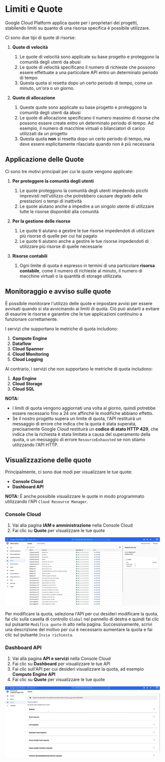 # Limiti e Quote

Google Cloud Platform applica quote per i proprietari dei progetti, stabilendo limiti su quanto di una risorsa specifica è possibile utilizzare.

Ci sono due tipi di quote di risorse:

1. **Quote di velocità**
   1. Le quote di velocità sono applicate su base progetto e proteggono la comunità degli utenti da abusi
   2. Le quote di velocità specificano il numero di richieste che possono essere effettuate a una particolare API entro un determinato periodo di tempo
   3. Questa quota si resetta dopo un certo periodo di tempo, come un minuto, un'ora o un giorno.

2. **Quote di allocazione**
   1. Queste quote sono applicate su base progetto e proteggono la comunità degli utenti da abusi
   2. Le quote di allocazione specificano il numero massimo di risorse che possono essere create entro un determinato periodo di tempo. Ad esempio, il numero di macchine virtuali o bilanciatori di carico utilizzati da un progetto
   3. Questa quota **non** si resetta dopo un certo periodo di tempo, ma deve essere esplicitamente rilasciata quando non è più necessaria

## Applicazione delle Quote

Ci sono tre motivi principali per cui le quote vengono applicate:

1. **Per proteggere la comunità degli utenti**
   1. Le quote proteggono la comunità degli utenti impedendo picchi imprevisti nell'utilizzo che potrebbero causare degrado delle prestazioni o tempi di inattività
   2. Le quote aiutano anche a impedire a un singolo utente di utilizzare tutte le risorse disponibili alla comunità

2. **Per la gestione delle risorse**
   1. Le quote ti aiutano a gestire le tue risorse impedendoti di utilizzare più risorse di quelle per cui hai pagato
   2. Le quote ti aiutano anche a gestire le tue risorse impedendoti di utilizzare più risorse di quelle necessarie

3. **Risorse contabili**
   1. Ogni limite di quota è espresso in termini di una particolare **risorsa contabile**, come il numero di richieste al minuto, il numero di macchine virtuali o la quantità di storage utilizzata.

## Monitoraggio e avviso sulle quote

È possibile monitorare l'utilizzo delle quote e impostare avvisi per essere avvisati quando si sta avvicinando ai limiti di quota. Ciò può aiutarti a evitare di esaurire le risorse e garantire che le tue applicazioni continuino a funzionare correttamente.

I servizi che supportano le metriche di quota includono:

1. **Compute Engine**
2. **Dataflow**
3. **Cloud Spanner**
4. **Cloud Monitoring**
5. **Cloud Logging**

Al contrario, i servizi che non supportano le metriche di quota includono:

1. **App Engine**
2. **Cloud Storage**
3. **Cloud SQL**

**NOTA:**

- I limiti di quota vengono aggiornati una volta al giorno, quindi potrebbe essere necessario fino a 24 ore affinché le modifiche abbiano effetto.
- Se il nostro progetto supera un limite di quota, l'API restituirà un messaggio di errore che indica che la quota è stata superata, precisamente Google Cloud restituirà un **codice di stato HTTP 429**, che indica che la richiesta è stata limitata a causa del superamento della quota, o un messaggio di errore `ResourceExhausted` se non stiamo utilizzando l'API HTTP.

## Visualizzazione delle quote

Principalmente, ci sono due modi per visualizzare le tue quote:

- **Console Cloud**
- **Dashboard API**

**NOTA:** È anche possibile visualizzare le quote in modo programmato utilizzando l'API `Cloud Resource Manager`.

### Console Cloud

1. Vai alla pagina **IAM e amministrazione** nella Console Cloud
2. Fai clic su **Quote** per visualizzare le tue quote

![Console Quotas](../images/10_Limits_and_Quotas_01.png)

Per modificare la quota, seleziona l'API per cui desideri modificare la quota, fai clic sulla casella di controllo `Global` nel pannello di destra e quindi fai clic sul pulsante `Modifica quote` in alto nella pagina. Successivamente, scrivi una descrizione del motivo per cui è necessario aumentare la quota e fai clic sul pulsante `Invia richiesta`.

### Dashboard API

1. Vai alla pagina **API e servizi** nella Console Cloud
2. Fai clic su **Dashboard** per visualizzare le tue API
3. Fai clic sull'API per cui desideri visualizzare la quota, ad esempio **Compute Engine API**
4. Fai clic su **Quote** per visualizzare le tue quote

![Dashboard Quotas](../images/10_Limits_and_Quotas_02.png)